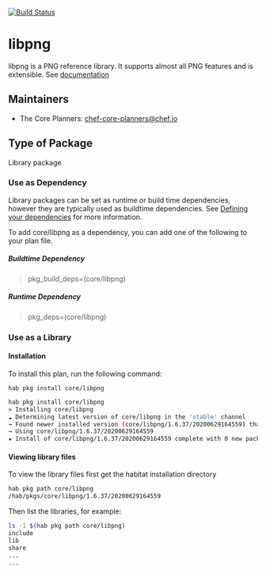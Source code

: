 [![Build Status](https://dev.azure.com/chefcorp-partnerengineering/Chef%20Base%20Plans/_apis/build/status/chef-base-plans.libpng?branchName=master)](https://dev.azure.com/chefcorp-partnerengineering/Chef%20Base%20Plans/_build/latest?definitionId=69&branchName=master)

# libpng

libpng is a PNG reference library.  It supports almost all PNG features and is extensible.  See [documentation](http://www.libpng.org/pub/png/libpng.html)

## Maintainers

* The Core Planners: <chef-core-planners@chef.io>

## Type of Package

Library package

### Use as Dependency

Library packages can be set as runtime or build time dependencies, however they are typically used as buildtime dependencies. See [Defining your dependencies](https://www.habitat.sh/docs/developing-packages/developing-packages/#sts=Define%20Your%20Dependencies) for more information.

To add core/libpng as a dependency, you can add one of the following to your plan file.

##### Buildtime Dependency

> pkg_build_deps=(core/libpng)

##### Runtime Dependency

> pkg_deps=(core/libpng)

### Use as a Library

#### Installation

To install this plan, run the following command:

``hab pkg install core/libpng``

```bash
hab pkg install core/libpng
» Installing core/libpng
☁ Determining latest version of core/libpng in the 'stable' channel
→ Found newer installed version (core/libpng/1.6.37/20200629164559) than remote version (core/libpng/1.6.37/20200310022515)
→ Using core/libpng/1.6.37/20200629164559
★ Install of core/libpng/1.6.37/20200629164559 complete with 0 new packages installed.
```

#### Viewing library files

To view the library files first get the habitat installation directory

```bash
hab pkg path core/libpng
/hab/pkgs/core/libpng/1.6.37/20200629164559
```

Then list the libraries, for example:

```bash
ls -1 $(hab pkg path core/libpng)
include
lib
share
...
...
```
